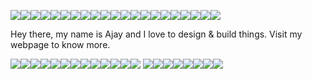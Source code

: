 ![](https://i.imgur.com/LzVR9rG.gif)![](https://i.imgur.com/LzVR9rG.gif)![](https://i.imgur.com/LzVR9rG.gif)![](https://i.imgur.com/LzVR9rG.gif)![](https://i.imgur.com/LzVR9rG.gif)![](https://i.imgur.com/LzVR9rG.gif)![](https://i.imgur.com/LzVR9rG.gif)![](https://i.imgur.com/LzVR9rG.gif)![](https://i.imgur.com/LzVR9rG.gif)![](https://i.imgur.com/LzVR9rG.gif)![](https://i.imgur.com/LzVR9rG.gif)![](https://i.imgur.com/LzVR9rG.gif)![](https://i.imgur.com/LzVR9rG.gif)![](https://i.imgur.com/LzVR9rG.gif)![](https://i.imgur.com/LzVR9rG.gif)![](https://i.imgur.com/LzVR9rG.gif)![](https://i.imgur.com/LzVR9rG.gif)![](https://i.imgur.com/LzVR9rG.gif)![](https://i.imgur.com/LzVR9rG.gif)![](https://i.imgur.com/LzVR9rG.gif)![](https://i.imgur.com/LzVR9rG.gif)
  
Hey there, my name is Ajay and I love to design & build things. Visit my webpage to know more.
  
![](https://i.imgur.com/LzVR9rG.gif)![](https://i.imgur.com/LzVR9rG.gif)![](https://i.imgur.com/LzVR9rG.gif)![](https://i.imgur.com/LzVR9rG.gif)![](https://i.imgur.com/LzVR9rG.gif)![](https://i.imgur.com/LzVR9rG.gif)![](https://i.imgur.com/LzVR9rG.gif)![](https://i.imgur.com/LzVR9rG.gif)![](https://i.imgur.com/LzVR9rG.gif)![](https://i.imgur.com/LzVR9rG.gif)![](https://i.imgur.com/LzVR9rG.gif)![](https://i.imgur.com/LzVR9rG.gif)![](https://i.imgur.com/LzVR9rG.gif)
![](https://i.imgur.com/LzVR9rG.gif)![](https://i.imgur.com/LzVR9rG.gif)![](https://i.imgur.com/LzVR9rG.gif)![](https://i.imgur.com/LzVR9rG.gif)![](https://i.imgur.com/LzVR9rG.gif)![](https://i.imgur.com/LzVR9rG.gif)![](https://i.imgur.com/LzVR9rG.gif)![](https://i.imgur.com/LzVR9rG.gif)
